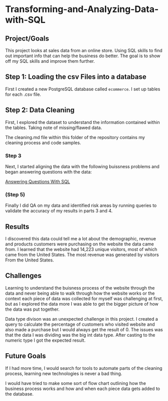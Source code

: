 # Transforming-and-Analyzing-Data-with-SQL

## Project/Goals
This project looks at sales data from an online store. Using SQL skills to find out important info that can help the business do better. The goal is to show off my SQL skills and improve them further.
## Step 1: Loading the csv Files into a database
First I created a new PostgreSQL database called ```ecommerce```. I set up tables for each .csv file.
## Step 2: Data Cleaning
First, I explored the dataset to understand the information contained within the tables. Taking note of missing/flawed data.

The cleaning.md file within this folder of the repository contains my cleaning process and code samples.
### Step 3
Next, I started aligning the data with the following buissness problems and began answering questions with the data:

[Answering Questions With SQL](https://github.com/Christopher-DSA)
### (Step 5)
Finally I did QA on my data and identified risk areas by running queries to validate the accuracy of my results in parts 3 and 4.

## Results
I discovered this data could tell me a lot about the demographic, revenue and products customers were purchasing on the website the data came from.
I learned that the website had 14,223 unique visitors, most of which came from the United States.
The most revenue was generated by visitors From the United States.

## Challenges 
Learning to understand the buisness process of the website through the data and never being able to walk through how the website works or the context each piece of data was collected for myself was challenging at first, but as I explored the data more I was able to get the bigger picture of how the data was put together.

Data type divison was an unexpected challenge in this project. I created a query to calculate the percentage of customers who visited website and also made a purchase but I would always get the result of 0. The issues was that the data I was dividing was the big int data type. After casting to the numeric type I got the expected result.

## Future Goals
If I had more time, I would search for tools to automate parts of the cleaning process, learning new technologies is never a bad thing.

I would have tried to make some sort of flow chart outlining how the business process works and how and when each piece data gets added to the database.
